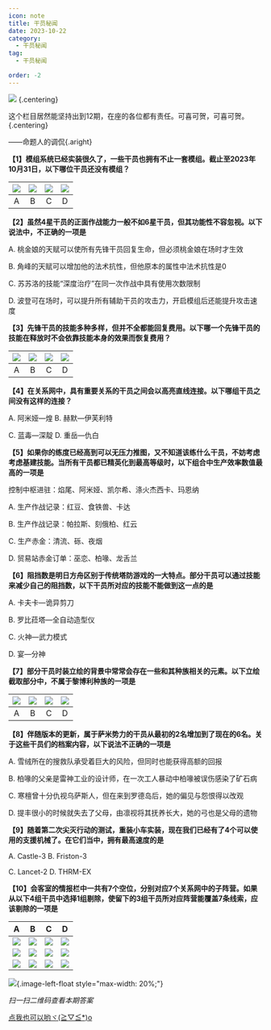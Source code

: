 ```yaml
---
icon: note
title: 干员秘闻
date: 2023-10-22
category:
  - 干员秘闻
tag:
  - 干员秘闻

order: -2
---
```


![](./res/ope_sec/topic.webp) {.centering}

这个栏目居然能坚持出到12期，在座的各位都有责任。可喜可贺，可喜可贺。{.centering}

——命题人的调侃{.aright}

<!-- more -->

**【1】模组系统已经实装很久了，一些干员也拥有不止一套模组。截止至2023年10月31日，以下哪位干员还没有模组？**

| ![](./res/ope_sec/q1_1.webp) | ![](./res/ope_sec/q1_2.webp) | ![](./res/ope_sec/q1_3.webp) | ![](./res/ope_sec/q1_4.webp) |
| :---: | :---: | :---: | :---: |
| A | B | C | D |

**【2】虽然4星干员的正面作战能力一般不如6星干员，但其功能性不容忽视。以下说法中，不正确的一项是**

A. 桃金娘的天赋可以使所有先锋干员回复生命，但必须桃金娘在场时才生效

B. 角峰的天赋可以增加他的法术抗性，但他原本的属性中法术抗性是0

C. 苏苏洛的技能“深度治疗”在同一次作战中具有使用次数限制

D. 波登可在场时，可以提升所有辅助干员的攻击力，开启模组后还能提升攻击速度

**【3】先锋干员的技能多种多样，但并不全都能回复费用。以下哪一个先锋干员的技能在释放时不会依靠技能本身的效果而恢复费用？**

| ![](./res/ope_sec/q3_1.webp) | ![](./res/ope_sec/q3_2.webp) | ![](./res/ope_sec/q3_3.webp) | ![](./res/ope_sec/q3_4.webp) |
| :---: | :---: | :---: | :---: |
| A | B | C | D |

**【4】在关系网中，具有重要关系的干员之间会以高亮直线连接。以下哪组干员之间没有这样的连接？**

A. 阿米娅—煌  B. 赫默—伊芙利特

C. 蓝毒—深靛  D. 重岳—仇白

**【5】如果你的练度已经高到可以无压力推图，又不知道该练什么干员，不妨考虑考虑基建技能。当所有干员都已精英化到最高等级时，以下组合中生产效率数值最高的一项是**

控制中枢进驻：焰尾、阿米娅、凯尔希、涤火杰西卡、玛恩纳

A. 生产作战记录：红豆、食铁兽、卡达

B. 生产作战记录：帕拉斯、刻俄柏、红云

C. 生产赤金：清流、砾、夜烟

D. 贸易站赤金订单：巫恋、柏喙、龙舌兰

**【6】阻挡数是明日方舟区别于传统塔防游戏的一大特点。部分干员可以通过技能来减少自己的阻挡数，以下干员所对应的技能不能做到这一点的是**

A. 卡夫卡—诡异剪刀

B. 罗比菈塔—全自动造型仪

C. 火神—武力模式

D. 宴—分神

**【7】部分干员时装立绘的背景中常常会存在一些和其种族相关的元素。以下立绘截取部分中，不属于黎博利种族的一项是**

| ![](./res/ope_sec/q7_1.webp) | ![](./res/ope_sec/q7_2.webp) | ![](./res/ope_sec/q7_3.webp) | ![](./res/ope_sec/q7_4.webp) |
| :---: | :---: | :---: | :---: |
| A | B | C | D |

**【8】伴随版本的更新，属于萨米势力的干员从最初的2名增加到了现在的6名。关于这些干员们的档案内容，以下说法不正确的一项是**

A. 雪绒所在的搜救队承受着巨大的风险，但同时也能获得高额的回报

B. 柏喙的父亲是雷神工业的设计师，在一次工人暴动中柏喙被误伤感染了矿石病

C. 寒檀曾十分仇视乌萨斯人，但在来到罗德岛后，她的偏见与怨恨得以改观

D. 提丰很小的时候就失去了父母，由凛视将其抚养长大，她的弓也是父母的遗物

**【9】随着第二次尖灭行动的测试，重装小车实装，现在我们已经有了4个可以使用的支援机械了。在它们当中，拥有最高速度的是**

A. Castle-3 B. Friston-3

C. Lancet-2 D. THRM-EX

**【10】会客室的情报栏中一共有7个空位，分别对应7个关系网中的子阵营。如果从以下4组干员中选择1组剔除，使留下的3组干员所对应阵营能覆盖7条线索，应该剔除的一项是**

| A | B | C | D |
| :---: | :---: | :---: | :---: |
| ![](./res/ope_sec/q10_1.webp) | ![](./res/ope_sec/q10_4.webp) | ![](./res/ope_sec/q10_7.webp) | ![](./res/ope_sec/q10_10.webp) |
| ![](./res/ope_sec/q10_2.webp) | ![](./res/ope_sec/q10_5.webp) | ![](./res/ope_sec/q10_8.webp) | ![](./res/ope_sec/q10_11.webp) |
| ![](./res/ope_sec/q10_3.webp) | ![](./res/ope_sec/q10_6.webp) | ![](./res/ope_sec/q10_9.webp) | ![](./res/ope_sec/q10_12.webp) |

![](./res/ope_sec/answer.webp){.image-left-float style="max-width: 20%;"}

*扫一扫二维码查看本期答案*

[点我也可以哟ヾ(≧▽≦*)o](https://www.wjx.cn/vm/mksCk2c.aspx)<eod />

<FakeAds />